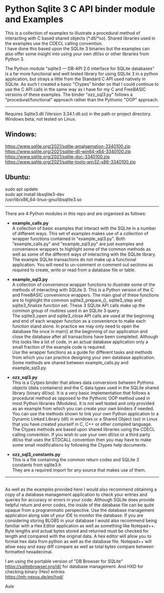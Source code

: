 # Python Sqlite 3 C API binder module and Examples

  
This is a collection of examples to illustrate a procedural method of interacting with C based shared objects (*.dll/*so). Shared libraries used in the examples use the CDECL calling convention.  
I have done this based upon the SQLite 3 binaries but the examples can also offer some insight into using your own dll/so or other libraries from Python 3.  

The Python module "sqlite3 — DB-API 2.0 interface for SQLite databases" is a far more functional and well tested library for using SQLite 3 in a python application, but strays a little from the Standard C API used natively in SQLite. As such I created a basic "Ctypes" binder so that I could continue to use the C API calls in the same way as I have for my C and FreeBASIC versions of these examples. The binder "ozz_sql3.py" follows a "procedural/functional" approach rather than the Pythonic "OOP" approach.  
  
***
Requires Sqlite3.dll (Version 3.34.1 dll.so) in the path or project directory. Windows beta, not tested on Linux.  
## Windows:  
https://www.sqlite.org/2021/sqlite-amalgamation-3340100.zip  
https://www.sqlite.org/2021/sqlite-dll-win64-x64-3340100.zip  
https://www.sqlite.org/2021/sqlite-doc-3340100.zip  
https://www.sqlite.org/2021/sqlite-tools-win32-x86-3340100.zip  

## Ubuntu:  
sudo apt update  
sudo apt install libsqlite3-dev  
/usr/lib/x86_64-linux-gnu/libsqlite3.so  
***
  
There are 4 Python modules in this repo and are organised as follows:  

* **example_calls.py**  
	A collection of basic examples that interact with the SQLite in a number of different ways. This set of examples makes use of a collection of wrapper functions contained in "example_sql3.py". Both "example_calls.py" and "example_sql3.py" are just examples and convenience wrappers to highlight some of the common methods as well as some of the different ways of interacting with the SQLite library.  
	The example SQLite transactions do not make up a functional application. You will need to un-comment or comment out sections as required to create, write or read from a database file or table.
* **example_sql3.py**  
	A collection of convenience wrapper functions to illustrate some of the methods of interacting with SQLite 3. This is a Python version of the C and FreeBASIC convenience wrappers. The main goal of these functions are to highlight the common sqlite3_prepare_(), sqlite3_step and sqlite3_finalize function set. These 3 SQLite API calls make up the common group of routines used in an SQLite 3 query.  
	The sqlite3_open and sqlite3_close API calls are used at the beginning and end of each wrapper function as a convenience to make each function stand alone. In practice we may only need to open the database file once in main() at the beginning of our application and close the database after all transactions have been completed. Although this looks like a lot of code, in an actual database application only a small fraction of the example code is required.  
	Use the wrapper functions as a guide for different tasks and methods from which you can practice designing your own database application. Some methods are shared between example_calls.py and example_sql3.py.  
  
* **ozz_sql3.py**  
	This is a Cytpes binder that allows data conversions between Pythons objects (data containers) and the C data types used in the SQLite shared library (binary dll/so). It is a very basic implementation that follows a procedural method as opposed to the Pythonic OOP method used in most Python libraries (Modules). It is not well tested and only provided as an example from which you can create your own binders if needed.  
	You can use the methods shown to link your own Python application to a Dynamic Linked Library (dll) in windows or a Shared Object (so) in Linux that you have created yourself in C, C++ or other compiled language. The Ctypes methods are based upon shared libraries using the CDECL calling convention. If you wish to use your own dll/so or a third party dll/so that uses the STDCALL convention then you may have to make some small modifications by following the Ctypes help documents.  
* **ozz_sql3_constants.py**  
	This is a file containing the common return codes and SQLite 3 constants from sqlite3.h  
	They are a required import for any source that makes use of them.

***
<br>
As well as the examples provided here I would also recommend obtaining a copy of a database management application to check your entries and queries for accuracy or errors in your code. Although SQLite does provide helpful return and error codes, the inside of the database file can be quite opaque from a programmatic perspective. Use the database management application along side of your IDE to monitor the database.  
If you are considering storing BLOBS in your database I would also recommend being familiar with a Hex Editor application as well as something like Notepad++. Byte lengths and actual bytes stored and returned must be checked for length and compared with the original data. A hex editor will allow you to format hex data from python as well as the database file. Notepad++ will allow easy and easy diff compare as well as total bytes compare between formatted hexadecimal.  
  
I am using the portable version of "DB Browser for SQLite"  
https://sqlitebrowser.org/dl/ for database management.
And HXD for checking binary (Hex) entries  
https://mh-nexus.de/en/hxd/

Axle